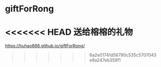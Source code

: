 # giftForRong
<<<<<<< HEAD
送给榕榕的礼物
=======
https://huhao666.github.io/giftForRong/
>>>>>>> 6a2e01741d56790c535c5707043e8a247eb359f1
